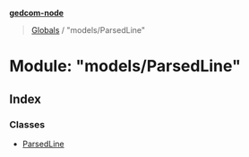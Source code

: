 **[gedcom-node](../README.md)**

> [Globals](../globals.md) / "models/ParsedLine"

# Module: "models/ParsedLine"

## Index

### Classes

* [ParsedLine](../classes/_models_parsedline_.parsedline.md)
